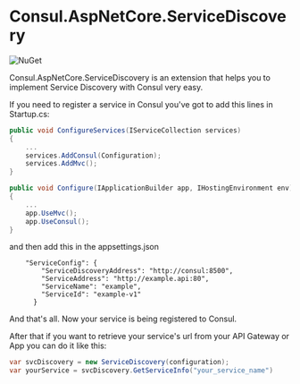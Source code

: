 # Consul.AspNetCore.ServiceDiscovery

![NuGet](https://buildstats.info/nuget/Consul.AspNetCore.ServiceDiscovery)

Consul.AspNetCore.ServiceDiscovery is an extension that helps you to implement Service Discovery with Consul very easy.

If you need to register a service in Consul you've got to add this lines in Startup.cs:

```c#
public void ConfigureServices(IServiceCollection services)
{
	...
	services.AddConsul(Configuration);
	services.AddMvc();
}
```

```c#
public void Configure(IApplicationBuilder app, IHostingEnvironment env)
{
	...
	app.UseMvc();
	app.UseConsul();
}
```

and then add this in the appsettings.json

		"ServiceConfig": {
			"ServiceDiscoveryAddress": "http://consul:8500",
			"ServiceAddress": "http://example.api:80",
			"ServiceName": "example",
			"ServiceId": "example-v1"
		  }

And that's all. Now your service is being registered to Consul.


After that if you want to retrieve your service's url from your API Gateway or App you can do it like this:

```c#
var svcDiscovery = new ServiceDiscovery(configuration);
var yourService = svcDiscovery.GetServiceInfo("your_service_name")
```